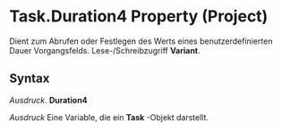 
# Task.Duration4 Property (Project)

Dient zum Abrufen oder Festlegen des Werts eines benutzerdefinierten Dauer Vorgangsfelds. Lese-/Schreibzugriff  **Variant**.


## Syntax

 _Ausdruck_. **Duration4**

 _Ausdruck_ Eine Variable, die ein **Task** -Objekt darstellt.

